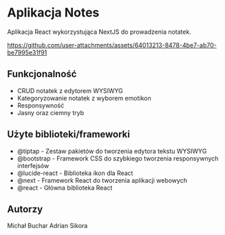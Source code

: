 # Aplikacja Notes

Aplikacja React wykorzystująca NextJS do prowadzenia notatek.

https://github.com/user-attachments/assets/64013213-8478-4be7-ab70-be7995e31f91

## Funkcjonalność

* CRUD notatek z edytorem WYSIWYG
* Kategoryzowanie notatek z wyborem emotikon
* Responsywność
* Jasny oraz ciemny tryb

## Użyte biblioteki/frameworki

* @tiptap - Zestaw pakietów do tworzenia edytora tekstu WYSIWYG
* @bootstrap - Framework CSS do szybkiego tworzenia responsywnych interfejsów
* @lucide-react - Biblioteka ikon dla React
* @next - Framework React do tworzenia aplikacji webowych
* @react - Główna biblioteka React

## Autorzy
Michał Buchar
Adrian Sikora
